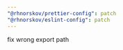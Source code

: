 ```yaml
---
"@rhnorskov/prettier-config": patch
"@rhnorskov/eslint-config": patch
---
```


fix wrong export path
